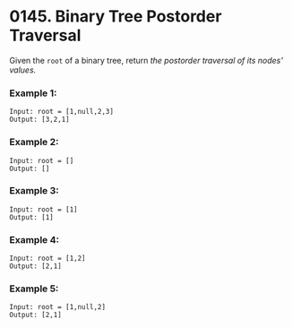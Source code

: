 # 0145. Binary Tree Postorder Traversal
Given the `root` of a binary tree, return *the postorder traversal of its nodes' values.*

### Example 1:
```
Input: root = [1,null,2,3]
Output: [3,2,1]
```

### Example 2:
```
Input: root = []
Output: []
```

### Example 3:
```
Input: root = [1]
Output: [1]
```

### Example 4:
```
Input: root = [1,2]
Output: [2,1]
```

### Example 5:
```
Input: root = [1,null,2]
Output: [2,1]
```